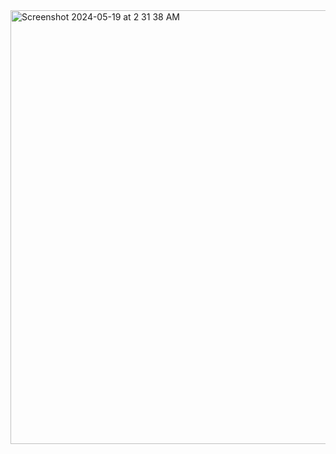<img width="694" alt="Screenshot 2024-05-19 at 2 31 38 AM" src="https://github.com/sainishanth17/AWS-Solutions-Architect-Certification/assets/107995995/84642d94-a847-4a45-a20e-705c44ff92a3">
